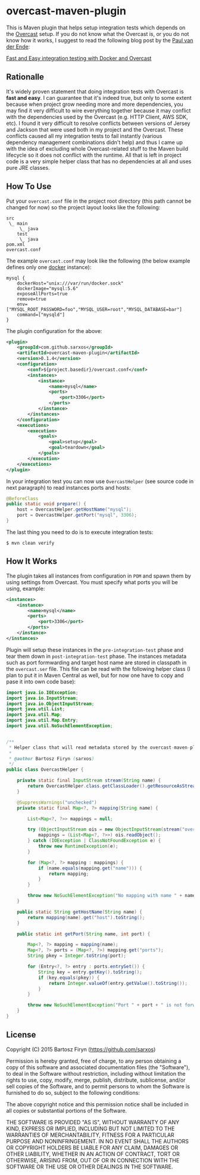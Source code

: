 # overcast-maven-plugin

This is Maven plugin that helps setup integration tests which depends on the [Overcast](https://github.com/xebialabs/overcast) setup. If you do not know what the Overcast is, or you do not know how it works, I suggest to read the following blog post by the [Paul van der Ende](http://blog.xebia.com/author/pvanderende):

[Fast and Easy integration testing with Docker and Overcast](http://blog.xebia.com/2014/10/13/fast-and-easy-integration-testing-with-docker-and-overcast)

## Rationalle

It's widely proven statement that doing integration tests with Overcast is **fast and easy**. I can guarantee that it's indeed true, but only to some extent because when project grow needing more and more dependencies, you may find it very difficult to wire everything together because it may conflict with the dependencies used by the Overcast (e.g. HTTP Client, AWS SDK, etc). I found it very difficult to resolve conflicts between versions of Jersey and Jackson that were used both in my project and the Overcast. These conflicts caused all my integration tests to fail instantly (various dependency management combinations didn't help) and thus I came up with the idea of excluding whole Overcast-related stuff to the Maven build lifecycle so it does not conflict with the runtime. All that is left in project code is a very simple helper class that has no dependencies at all and uses pure JRE classes.

## How To Use

Put your ```overcast.conf``` file in the project root directory (this path cannot be changed for now) so the project layout looks like the following:

```plain
src
 \_ main
     \_ java
    test
     \_ java
pom.xml
overcast.conf
```

The example ```overcast.conf``` may look like the following (the below example defines only one [docker](https://www.docker.com/) instance):

```plain
mysql {
	dockerHost="unix:///var/run/docker.sock"
	dockerImage="mysql:5.6"
	exposeAllPorts=true
	remove=true
	env=["MYSQL_ROOT_PASSWORD=foo","MYSQL_USER=root","MYSQL_DATABASE=bar"]
	command=["mysqld"]
}
```

The plugin configuration for the above:

```xml
<plugin>
	<groupId>com.github.sarxos</groupId>
	<artifactId>overcast-maven-plugin</artifactId>
	<version>0.1.4</version>
	<configuration>
		<conf>${project.basedir}/overcast.conf</conf>
		<instances>
			<instance>
				<name>mysql</name>
				<ports>
					<port>3306</port>
				</ports>
			</instance>
		</instances>
	</configuration>
	<executions>
		<execution>
			<goals>
				<goal>setup</goal>
				<goal>teardown</goal>
			</goals>
		</execution>
	</executions>
</plugin>
```

In your integration test you can now use ```OvercastHelper``` (see source code in next paragraph) to read instances ports and hosts:

```java
@BeforeClass
public static void prepare() {
	host = OvercastHelper.getHostName("mysql");
	port = OvercastHelper.getPort("mysql", 3306);
}
```

The last thing you need to do is to execute integration tests:

```plain
$ mvn clean verify
```

## How It Works

The plugin takes all instances from configuration in ```POM``` and spawn them by using settings from Overcast. You must specify what ports you will be using, example:

```xml
<instances>
	<instance>
		<name>mysql</name>
		<ports>
			<port>3306</port>
		</ports>
	</instance>
</instances>
```

Plugin will setup these instances in the ```pre-integration-test``` phase and tear them down in ```post-integration-test``` phase. The instances metadata such as port formwarding and target host name are stored in classpath in the ```overcast.ser``` file. This file can be read with the following helper class (I plan to put it in Maven Central as well, but for now one have to copy and pase it into own code base):

```java
import java.io.IOException;
import java.io.InputStream;
import java.io.ObjectInputStream;
import java.util.List;
import java.util.Map;
import java.util.Map.Entry;
import java.util.NoSuchElementException;


/**
 * Helper class that will read metadata stored by the overcast-maven-plugin.
 *
 * @author Bartosz Firyn (sarxos)
 */
public class OvercastHelper {

	private static final InputStream stream(String name) {
		return OvercastHelper.class.getClassLoader().getResourceAsStream(name);
	}

	@SuppressWarnings("unchecked")
	private static final Map<?, ?> mapping(String name) {

		List<Map<?, ?>> mappings = null;

		try (ObjectInputStream ois = new ObjectInputStream(stream("overcast.ser"))) {
			mappings = (List<Map<?, ?>>) ois.readObject();
		} catch (IOException | ClassNotFoundException e) {
			throw new RuntimeException(e);
		}

		for (Map<?, ?> mapping : mappings) {
			if (name.equals(mapping.get("name"))) {
				return mapping;
			}
		}

		throw new NoSuchElementException("No mapping with name " + name + " has been found");
	}

	public static String getHostName(String name) {
		return mapping(name).get("host").toString();
	}

	public static int getPort(String name, int port) {

		Map<?, ?> mapping = mapping(name);
		Map<?, ?> ports = (Map<?, ?>) mapping.get("ports");
		String pkey = Integer.toString(port);

		for (Entry<?, ?> entry : ports.entrySet()) {
			String key = entry.getKey().toString();
			if (key.equals(pkey)) {
				return Integer.valueOf(entry.getValue().toString());
			}
		}

		throw new NoSuchElementException("Port " + port + " is not forwarded");
	}
}
```

## License

Copyright (C) 2015 Bartosz Firyn (https://github.com/sarxos)

Permission is hereby granted, free of charge, to any person obtaining a copy of this software and associated documentation files (the "Software"), to deal in the Software without restriction, including without limitation the rights to use, copy, modify, merge, publish, distribute, sublicense, and/or sell copies of the Software, and to permit persons to whom the Software is furnished to do so, subject to the following conditions:

The above copyright notice and this permission notice shall be included in all copies or substantial portions of the Software.

THE SOFTWARE IS PROVIDED "AS IS", WITHOUT WARRANTY OF ANY KIND, EXPRESS OR IMPLIED, INCLUDING BUT NOT LIMITED TO THE WARRANTIES OF MERCHANTABILITY, FITNESS FOR A PARTICULAR PURPOSE AND NONINFRINGEMENT. IN NO EVENT SHALL THE AUTHORS OR COPYRIGHT HOLDERS BE LIABLE FOR ANY CLAIM, DAMAGES OR OTHER LIABILITY, WHETHER IN AN ACTION OF CONTRACT, TORT OR OTHERWISE, ARISING FROM, OUT OF OR IN CONNECTION WITH THE SOFTWARE OR THE USE OR OTHER DEALINGS IN THE SOFTWARE.

